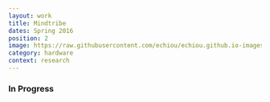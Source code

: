 ```yaml
---
layout: work
title: Mindtribe
dates: Spring 2016
position: 2
image: https://raw.githubusercontent.com/echiou/echiou.github.io-images/master/Work/caps-loc/capsloc.png
category: hardware
context: research
---
```

### In Progress